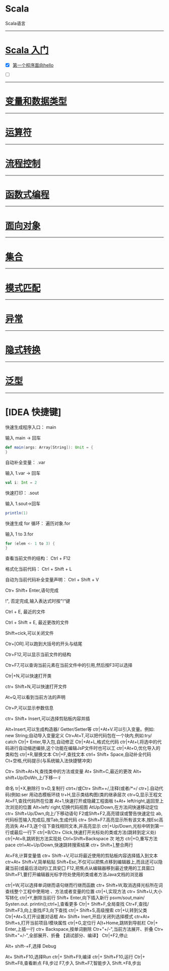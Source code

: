 # Scala

Scala语言




----------------------

# [Scala 入门](first_scala)

- [x] [第一个程序面向hello](first_scala/src/main/scala/com/cpucode/first/scala/HelloWorld.scala)
- [ ] []()


----------------------

# [变量和数据类型](data_type)


----------------------

# [运算符](operator)


----------------------

# [流程控制](control)


----------------------

# [函数式编程](functional)


----------------

# [面向对象](toobject)


----------------

# [集合](aggregate)


----------------

# [模式匹配](match)


----------------


# [异常](abnormal)


----------------

# [隐式转换](implicit)


----------------

# [泛型](generic)


----------------

# [IDEA 快捷键]



快速生成程序入口： main

输入 main -> 回车

```scala
def main(args: Array[String]): Unit = {
}
```

自动补全变量： .var

输入 1.var -> 回车

```scala
val i: Int = 2
```


快速打印： .sout

输入 1.sout->回车

```scala
println(1)
```



快速生成 for 循环： 遍历对象.for


输入 1 to 3.for

```scala
for (elem <- 1 to 3) {
}
```


查看当前文件的结构： Ctrl + F12


格式化当前代码： Ctrl + Shift + L


自动为当前代码补全变量声明： Ctrl + Shift + V


Ctr+ Shift+ Enter,语句完成


!", 否定完成,输入表达式时按"!“键


Ctrl + E, 最近的文件


Ctrl + Shift + E, 最近更改的文件


Shift+cick,可以关闭文件


Ctr+[OR].可以跑到大括号的开头与结尾


Ctr+F12,可以显示当前文件的结构


Ctr+F7,可以查询当前元素在当前文件中的引用,然后按F3可以选择


Ctr|+N,可以快速打开类


ctr+ Shift+N,可以快速打开文件


At+Q,可以看到当前方法的声明

Ctr+P,可以显示参数信息

ctr+ Shift+ Insert,可以选择剪贴板内容并插


Alt+Insert,可以生成构造器/ Getter/Setter等
ctr|+At+V.可以引入变量。例如: new String;自动导入变量定义
Ctr+At+T,可以把代码包在一个块内,例如:try/ catch
Ctr|+ Enter,导入包,自动修正
Ctr|+At+L,格式化代码
ctr|+At+I,将选中的代码进行自动缩迸编排,这个功能在编辑JsP文件时也可以工
ctr|+At+O,优化导入的类和包
ctr|+R,替换文本
Ctr|+F,查找文本
ctrl+ Shift+ Space,自动补全代码
Ct+空格,代码提示(与系统输入法快捷犍冲突)


Ctr+ Shift+At+N,查找类中的方法或变量
At+ Shift+C,最近的更改
Alt+ shift+Up/DoWn,上/下移—彳


命名
tr|+X,删除行
tr+D,复制行
ctrt+/或Ctr+ Shift++/,注释(或者/*=/
ctr+].自动代码(例如:ser
用动态模板环绕
tr+H,显示类结构图(类的继承层次
ctr+Q,显示王程文
At+F1,查找代码所在位置
At+1,快速打开或隐藏工程面板
t+At+ left/right,返回至上次浏览的位置
Alt+left/ right,切换代码视图
AtUp/Down,在方法间快速移动定位
ctr+ Shift+Up/Dwn,向上/下移动语句
F2或Shft+F2,高亮错误或警告快速定位
ab,代码标签输入完成后,按Tab,生成代码
ctr+ Shift+F7.高亮显示所有该文本,按Esc高亮消失
At+F3,逐个往下查找相同文本,并高亮显示
ctr|+Up/Down,光标中转到第一行或最后一行下
ctr|+B/Ctr+ Click,快速打开光标处的类或方法(跳转到定义处)
ctr|+At+B,跳转到方法实现处
Ctrl+Shift+Backspace
次
地方
ctr|+O,重写方法
pace
ctrl+At+Up/Down,快速跳转搜索结果
ctr+ Shift+],整合两行


At+F8,计算变量值
ctr+ Shift-+V,可以将最近使用的剪贴板内容选择插入到文本
ctr+At+ Shift+V,简单粘贴
Shift+Esc,不仅可以把焦点移到编辑器上,而且还可以隐藏当前(或最后活动的)工具安囗
F12,把焦点从编辑器移到最近使用的工具窗口
Shift+F1,要打开编辑器光标字符处使用的类或者方法Java文档的浏览器


ctr|+W,可以选择单词继而语句继而行继而函数
ctr+ Shift+W,取消选择光标所在词
查线整个工程中使用地
、方法或者变量的位置
ctr|+I,实现方法
ctr+ Shift+U,大小写转化
ctr|+Y,删除当前行
Shift+ Enter,向下插入新行
psvm/sout,main/ Systen.out. printin();ctrl+],查看更多
Ctr|+ Shift+F,全局查找
Ctr+F,查找/ Shift+F3,向上查找/F3,向下查找
ctr|+ Shift+S,高级搜索
ctr|+U,转到父类
Ctr|+At+S,打开设置对话框
At+ Shift+ Inert,开启/关闭列选择模式
ctr+At+ Shift+s,打开当前项目/模块属性
ctr|+G,定位行
A[t+Home,跳转到导航栏
Ctr|+ Enter,上插一行
ctr+ Backspace,按单词删除
Ctr+"+/-",当前方法展开、折叠
Ctr+ Shift+"+/-",全部展开、折叠
【调试部分、编译】
Ctr|+F2,停止


Alt+ shift-+F,选择 Debug

At+ Shift+F10,选择Run
ctr|+ Shift+F9,编译
ctr|+ Shift+F10,运行
Ctr|+ Shift+F8,查看断点
F8,步过
F7,步入
Shift+F7,智能步入
Shift.+F8,步出


